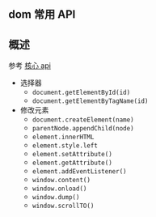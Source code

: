 ## dom 常用 API

## 概述

参考 [核心 api](https://developer.mozilla.org/zh-CN/docs/Web/API/Document_Object_Model/Introduction#Core_Interfaces_in_the_DOM)

* 选择器
  * `document.getElementById(id)`
  * `document.getElementByTagName(id)`
* 修改元素
  * `document.createElement(name)`
  * `parentNode.appendChild(node)`
  * `element.innerHTML`
  * `element.style.left`
  * `element.setAttribute()`
  * `element.getAttribute()`
  * `element.addEventListener()`
  * `window.content()`
  * `window.onload()`
  * `window.dump()`
  * `window.scrollTO()`
